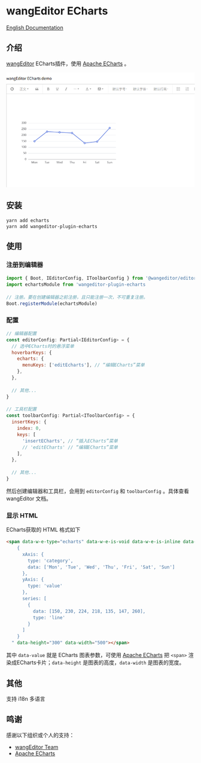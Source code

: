 # wangEditor ECharts

[English Documentation](./README-en.md)

## 介绍

[wangEditor](https://www.wangeditor.com/) ECharts插件，使用 [Apache ECharts](https://echarts.apache.org/) 。

![](./_img/demo.png)

## 安装

```shell
yarn add echarts
yarn add wangeditor-plugin-echarts
```

## 使用

### 注册到编辑器

```js
import { Boot, IEditorConfig, IToolbarConfig } from '@wangeditor/editor'
import echartsModule from 'wangeditor-plugin-echarts

// 注册。要在创建编辑器之前注册，且只能注册一次，不可重复注册。
Boot.registerModule(echartsModule)
```

### 配置

```js
// 编辑器配置
const editorConfig: Partial<IEditorConfig> = {
  // 选中ECharts时的悬浮菜单
  hoverbarKeys: {
    echarts: {
      menuKeys: ['editEcharts'], // “编辑ECharts”菜单
    },
  },

  // 其他...
}

// 工具栏配置
const toolbarConfig: Partial<IToolbarConfig> = {
  insertKeys: {
    index: 0,
    keys: [
      'insertECharts', // “插入ECharts”菜单
      // 'editECharts' // “编辑ECharts”菜单
    ],
  },

  // 其他...
}
```

然后创建编辑器和工具栏，会用到 `editorConfig` 和 `toolbarConfig` 。具体查看 wangEditor 文档。

### 显示 HTML

ECharts获取的 HTML 格式如下

```html
<span data-w-e-type="echarts" data-w-e-is-void data-w-e-is-inline data-value="
    {
      xAxis: {
        type: 'category',
        data: ['Mon', 'Tue', 'Wed', 'Thu', 'Fri', 'Sat', 'Sun']
      },
      yAxis: {
        type: 'value'
      },
      series: [
        {
          data: [150, 230, 224, 218, 135, 147, 260],
          type: 'line'
        }
      ]
    }
  " data-height="300" data-width="500"></span>
```

其中 `data-value` 就是 ECharts 图表参数，可使用 [Apache ECharts](https://echarts.apache.org/) 把 `<span>` 渲染成ECharts卡片；`data-height` 是图表的高度，`data-width` 是图表的宽度。

## 其他

支持 i18n 多语言

## 鸣谢

感谢以下组织或个人的支持：

- [wangEditor Team](https://github.com/wangeditor-team)
- [Apache ECharts](https://github.com/apache/echarts)
